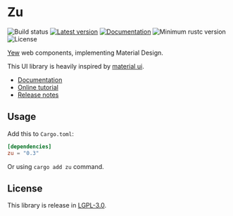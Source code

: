 
# Zu

![Build status](https://github.com/RustVis/zu/actions/workflows/rust.yml/badge.svg)
[![Latest version](https://img.shields.io/crates/v/zu.svg)](https://crates.io/crates/zu)
[![Documentation](https://docs.rs/zu/badge.svg)](https://docs.rs/zu)
![Minimum rustc version](https://img.shields.io/badge/rustc-1.81+-yellow.svg)
![License](https://img.shields.io/crates/l/zu.svg)

[Yew](https://yew.rs) web components, implementing Material Design.

This UI library is heavily inspired by [material ui](https://github.com/mui/material-ui).

- [Documentation](https://docs.rs/zu)
- [Online tutorial](https://zu.biofan.org)
- [Release notes](https://github.com/RustVis/zu/releases)

## Usage
Add this to `Cargo.toml`:
```toml
[dependencies]
zu = "0.3"
```

Or using `cargo add zu` command.

## License
This library is release in [LGPL-3.0](LICENSE).
